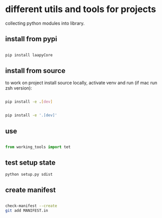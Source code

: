# different utils and tools for projects

collecting python modules into library.

## install from pypi

```bash

pip install laapyCore

```

## install from source

to work on project install source locally, activate venv and run (if mac run zsh version):

```bash

pip install -e .[dev]

```

```zsh

pip install -e '.[dev]'

```

## use

```python

from working_tools import tet

```

## test setup state

```zsh
python setup.py sdist
```


## create manifest

```zsh

check-manifest --create
git add MANIFEST.in

```